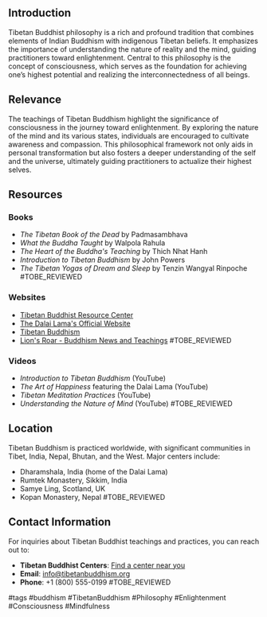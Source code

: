 ## Introduction
Tibetan Buddhist philosophy is a rich and profound tradition that combines elements of Indian Buddhism with indigenous Tibetan beliefs. It emphasizes the importance of understanding the nature of reality and the mind, guiding practitioners toward enlightenment. Central to this philosophy is the concept of consciousness, which serves as the foundation for achieving one’s highest potential and realizing the interconnectedness of all beings.

## Relevance
The teachings of Tibetan Buddhism highlight the significance of consciousness in the journey toward enlightenment. By exploring the nature of the mind and its various states, individuals are encouraged to cultivate awareness and compassion. This philosophical framework not only aids in personal transformation but also fosters a deeper understanding of the self and the universe, ultimately guiding practitioners to actualize their highest selves.

## Resources

### Books
- *The Tibetan Book of the Dead* by Padmasambhava
- *What the Buddha Taught* by Walpola Rahula
- *The Heart of the Buddha's Teaching* by Thich Nhat Hanh
- *Introduction to Tibetan Buddhism* by John Powers
- *The Tibetan Yogas of Dream and Sleep* by Tenzin Wangyal Rinpoche #TOBE_REVIEWED

### Websites
- [Tibetan Buddhist Resource Center](https://www.tbrc.org)
- [The Dalai Lama's Official Website](https://www.dalailama.com)
- [Tibetan Buddhism](https://www.tibetanbuddhism.org)
- [Lion's Roar - Buddhism News and Teachings](https://www.lionsroar.com) #TOBE_REVIEWED

### Videos
- *Introduction to Tibetan Buddhism* (YouTube)
- *The Art of Happiness* featuring the Dalai Lama (YouTube)
- *Tibetan Meditation Practices* (YouTube)
- *Understanding the Nature of Mind* (YouTube) #TOBE_REVIEWED

## Location
Tibetan Buddhism is practiced worldwide, with significant communities in Tibet, India, Nepal, Bhutan, and the West. Major centers include:
- Dharamshala, India (home of the Dalai Lama)
- Rumtek Monastery, Sikkim, India
- Samye Ling, Scotland, UK
- Kopan Monastery, Nepal #TOBE_REVIEWED

## Contact Information
For inquiries about Tibetan Buddhist teachings and practices, you can reach out to:
- **Tibetan Buddhist Centers**: [Find a center near you](https://www.tibetanbuddhism.org/find-a-center)
- **Email**: info@tibetanbuddhism.org
- **Phone**: +1 (800) 555-0199 #TOBE_REVIEWED

#tags #buddhism 
#TibetanBuddhism #Philosophy #Enlightenment #Consciousness #Mindfulness
